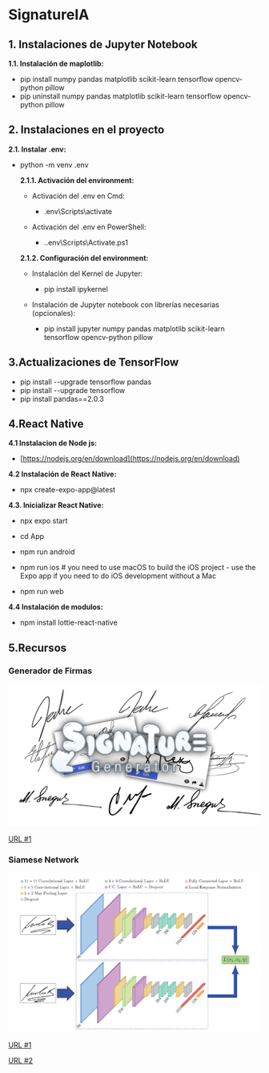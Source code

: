 # SignatureIA

## 1. Instalaciones de Jupyter Notebook

**1.1. Instalación de maplotlib:**

- pip install numpy pandas matplotlib scikit-learn tensorflow opencv-python pillow
- pip uninstall numpy pandas matplotlib scikit-learn tensorflow opencv-python pillow

## 2. Instalaciones en el proyecto

**2.1. Instalar .env:**

- python -m venv .env

    **2.1.1. Activación del environment:**
    
    - Activación del .env en Cmd:
    
        - .env\Scripts\activate
        
    - Activación del .env en PowerShell:
    
        - .\.env\Scripts\Activate.ps1

    **2.1.2. Configuración del environment:**

    - Instalación del Kernel de Jupyter:
    
        - pip install ipykernel

    - Instalación de Jupyter notebook con librerías necesarias (opcionales):
    
        - pip install jupyter numpy pandas matplotlib scikit-learn tensorflow opencv-python pillow

## 3.Actualizaciones de TensorFlow

- pip install --upgrade tensorflow pandas
- pip install --upgrade tensorflow
- pip install pandas==2.0.3

## 4.React Native

**4.1 Instalacion de Node js:**

- [https://nodejs.org/en/download](https://nodejs.org/en/download)


**4.2 Instalación de React Native:**

- npx create-expo-app@latest

**4.3. Inicializar React Native:**

- npx expo start

- cd App
- npm run android
- npm run ios # you need to use macOS to build the iOS project - use the Expo app if you need to do iOS development without a Mac
- npm run web

**4.4 Instalación de modulos:**

- npm install lottie-react-native

## 5.Recursos

### Generador de Firmas

![Generador](1.png)

[URL #1](https://onlinesignatures.net/es)


### Siamese Network

![Siamese-Network](2.png)

[URL #1](https://builtin.com/machine-learning/siamese-network)

[URL #2](https://medium.com/@rinkinag24/a-comprehensive-guide-to-siamese-neural-networks-3358658c0513)